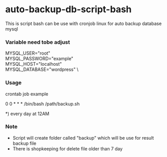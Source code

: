 # auto-backup-db-script-bash
This is script bash can be use with cronjob linux for auto backup database mysql


### Variable need tobe adjust 

MYSQL_USER="root" \
MYSQL_PASSWORD="example" \
MYSQL_HOST="localhost" \
MYSQL_DATABASE="wordpress" \

### Usage
crontab job example 

0 0 * * * /bin/bash /path/backup.sh

*) every day at 12AM



### Note

- Script will create folder called "backup" which will be use for result backup file
- There is shopkeeping for delete file older than 7 day

